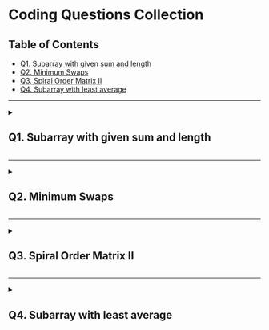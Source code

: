 # Coding Questions Collection

## Table of Contents
- [Q1. Subarray with given sum and length](#q1-subarray-with-given-sum-and-length)
- [Q2. Minimum Swaps](#q2-minimum-swaps)
- [Q3. Spiral Order Matrix II](#q3-spiral-order-matrix-ii)
- [Q4. Subarray with least average](#q4-subarray-with-least-average)

---

<details>
<summary><h2 id="q1-subarray-with-given-sum-and-length">Q1. Subarray with given sum and length</h2></summary>

### Problem Description
Given an array **A** of length **N**. Also given are integers **B** and **C**.
Return 1 if there exists a subarray with length **B** having sum **C** and 0 otherwise

### Problem Constraints
- 1 <= N <= 10^5
- 1 <= A[i] <= 10^4
- 1 <= B <= N
- 1 <= C <= 10^9

### Input Format
First argument A is an array of integers.
The remaining arguments B and C are integers

### Output Format
Return 1 if such a subarray exist and 0 otherwise

### Example Input
**Input 1:**
```
A = [4, 3, 2, 6, 1]
B = 3
C = 11
```

**Input 2:**
```
A = [4, 2, 2, 5, 1]
B = 4
C = 6
```

### Example Output
**Output 1:**
```
1
```

**Output 2:**
```
0
```

### Example Explanation
**Explanation 1:**
```
The subarray [3, 2, 6] is of length 3 and sum 11.
```

**Explanation 2:**
```
There are no such subarray.
```
</details>

---

<details>
<summary><h2 id="q2-minimum-swaps">Q2. Minimum Swaps</h2></summary>

### Problem Description
Given an array of integers **A** and an integer **B**, find and return the minimum number of swaps required to bring all the numbers less than or equal to **B** together.

**Note:** It is possible to swap any two elements, not necessarily consecutive.

### Problem Constraints
- 1 <= length of the array <= 100000
- -10^9 <= A[i], B <= 10^9

### Input Format
The first argument given is the integer array A.
The second argument given is the integer B.

### Output Format
Return the minimum number of swaps.

### Example Input
**Input 1:**
```
 A = [1, 12, 10, 3, 14, 10, 5]
 B = 8
```

**Input 2:**
```
 A = [5, 17, 100, 11]
 B = 20
```

### Example Output
**Output 1:**
```
 2
```

**Output 2:**
```
 1
```

### Example Explanation
**Explanation 1:**
```
 A = [1, 12, 10, 3, 14, 10, 5]
 After swapping  12 and 3, A => [1, 3, 10, 12, 14, 10, 5].
 After swapping  the first occurence of 10 and 5, A => [1, 3, 5, 12, 14, 10, 10].
 Now, all elements less than or equal to 8 are together.
```

**Explanation 2:**
```
 A = [5, 17, 100, 11]
 After swapping 100 and 11, A => [5, 17, 11, 100].
 Now, all elements less than or equal to 20 are together.
```
</details>

---

<details>
<summary><h2 id="q3-spiral-order-matrix-ii">Q3. Spiral Order Matrix II</h2></summary>

### Problem Description
Given an integer **A**, generate a square matrix filled with elements from 1 to A^2 in spiral order and return the generated square matrix.

### Problem Constraints
1 <= **A** <= 1000

### Input Format
First and only argument is integer A

### Output Format
Return a 2-D matrix which consists of the elements added in spiral order.

### Example Input
**Input 1:**
```
1
```

**Input 2:**
```
2
```

**Input 3:**
```
5
```

### Example Output
**Output 1:**
```
[ [1] ]
```

**Output 2:**
```
[ [1, 2], 
  [4, 3] ]
```

**Output 3:**
```
[ [1,   2,  3,  4, 5], 
  [16, 17, 18, 19, 6], 
  [15, 24, 25, 20, 7], 
  [14, 23, 22, 21, 8], 
  [13, 12, 11, 10, 9] ]
```

### Example Explanation
**Explanation 1:**
```
Only 1 is to be arranged.
```

**Explanation 2:**
```
1 --> 2
      |
      |
4<--- 3
```
</details>

---

<details>
<summary><h2 id="q4-subarray-with-least-average">Q4. Subarray with least average</h2></summary>

### Problem Description
Given an array **A** of size **N**, find the subarray of size **B** with the least average.

### Problem Constraints
```
1 <= B <= N <= 10^5
-10^5 <= A[i] <= 10^5
```

### Input Format
First argument contains an array A of integers of size N.
Second argument contains integer B.

### Output Format
Return the index of the first element of the subarray of size B that has least average.
Array indexing starts from 0.

### Example Input
**Input 1:**
```
A = [3, 7, 90, 20, 10, 50, 40]
B = 3
```

**Input 2:**
```
A = [3, 7, 5, 20, -10, 0, 12]
B = 2
```

### Example Output
**Output 1:**
```
3
```

**Output 2:**
```
4
```

### Example Explanation
**Explanation 1:**
```
Subarray between indexes 3 and 5
The subarray {20, 10, 50} has the least average 
among all subarrays of size 3.
```

**Explanation 2:**
```
Subarray between [4, 5] has minimum average
```
</details>

